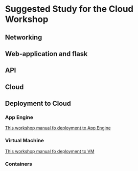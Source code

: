 # Suggested Study for the Cloud Workshop

## Networking

## Web-application and flask

## API

## Cloud


## Deployment to Cloud

### App Engine

[This workshop manual fo deployment to App Engine](Deployment_AppEngine.md)

### Virtual Machine

[This workshop manual fo deployment to VM](Deployment_VM.md)

### Containers

